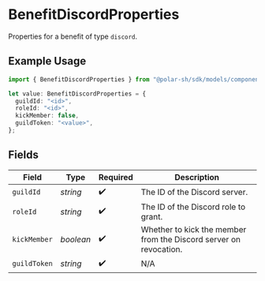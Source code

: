 # BenefitDiscordProperties

Properties for a benefit of type `discord`.

## Example Usage

```typescript
import { BenefitDiscordProperties } from "@polar-sh/sdk/models/components/benefitdiscordproperties.js";

let value: BenefitDiscordProperties = {
  guildId: "<id>",
  roleId: "<id>",
  kickMember: false,
  guildToken: "<value>",
};
```

## Fields

| Field                                                             | Type                                                              | Required                                                          | Description                                                       |
| ----------------------------------------------------------------- | ----------------------------------------------------------------- | ----------------------------------------------------------------- | ----------------------------------------------------------------- |
| `guildId`                                                         | *string*                                                          | :heavy_check_mark:                                                | The ID of the Discord server.                                     |
| `roleId`                                                          | *string*                                                          | :heavy_check_mark:                                                | The ID of the Discord role to grant.                              |
| `kickMember`                                                      | *boolean*                                                         | :heavy_check_mark:                                                | Whether to kick the member from the Discord server on revocation. |
| `guildToken`                                                      | *string*                                                          | :heavy_check_mark:                                                | N/A                                                               |